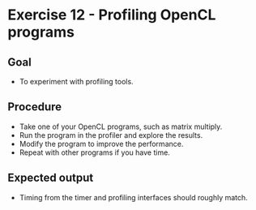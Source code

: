 Exercise 12 - Profiling OpenCL programs
=======================================

Goal
----
* To experiment with profiling tools.

Procedure
---------
* Take one of your OpenCL programs, such as matrix multiply.
* Run the program in the profiler and explore the results.
* Modify the program to improve the performance.
* Repeat with other programs if you have time.

Expected output
---------------
* Timing from the timer and profiling interfaces should roughly match.